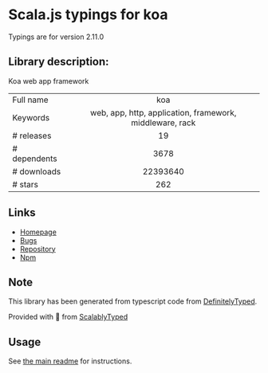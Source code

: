 
# Scala.js typings for koa

Typings are for version 2.11.0

## Library description:
Koa web app framework

|                    |                 |
| ------------------ | :-------------: |
| Full name          | koa |
| Keywords           | web, app, http, application, framework, middleware, rack |
| # releases         | 19 |
| # dependents       | 3678 |
| # downloads        | 22393640 |
| # stars            | 262 |

## Links
- [Homepage](https://github.com/koajs/koa#readme)
- [Bugs](https://github.com/koajs/koa/issues)
- [Repository](https://github.com/koajs/koa)
- [Npm](https://www.npmjs.com/package/koa)
    


## Note
This library has been generated from typescript code from [DefinitelyTyped](https://definitelytyped.org).

Provided with :purple_heart: from [ScalablyTyped](https://github.com/oyvindberg/ScalablyTyped)

## Usage
See [the main readme](../../readme.md) for instructions.


